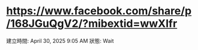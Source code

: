 # https://www.facebook.com/share/p/168JGuQgV2/?mibextid=wwXIfr

建立時間: April 30, 2025 9:05 AM
狀態: Wait